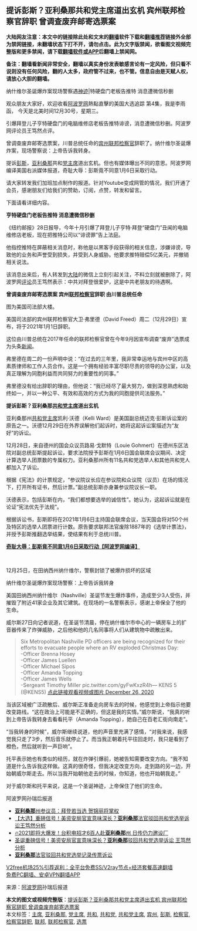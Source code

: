  <h2>提诉彭斯？亚利桑那共和党主席道出玄机 宾州联邦检察官辞职 曾调查废弃邮寄选票案</h2> <p class="notice"><b>大陆网友注意：本文中的链接除此处和文末的<a href="https://github.com/bannedbook/fanqiang" >翻墙</a>软件下载和<a href="https://github.com/killgcd/justmysocks/blob/master/README.md">翻墙推荐</a>链接外全部为禁网链接，未翻墙状态下打不开，请勿点击。此为文字版禁闻，欲看图文视频完整版和更多禁闻，请下载<a href="https://github.com/bannedbook/fanqiang">翻墙软件或APP</a>后翻墙上禁闻网。</p><p>备注：翻墙看新闻非常安全，翻墙以真实身份发表敏感言论有一定风险，但只看不说则没有任何风险，翻的人太多，政府管不过来，也不管。信息自由是天赋人权，请放心大胆的翻墙。</b></p>  <div class="entry"> <p id="summary">纳什维尔圣诞爆炸案现场警察遇<span class='wp_keywordlink'><a href="https://www.bannedbook.org/forum3/topic69.html" title="电子书：神迹" target="_blank">神迹</a></span>|特硬盘门老板告推特 消息遭微信秒删</p> <p>观众朋友大家好，欢迎收看<span class='wp_keywordlink_affiliate'><a href="https://www.aboluowang.com/" title="阿波罗网" target="_blank">阿波罗网</a></span>熱點直擊的美国大选追踪 第4集，我是李雨函， 今天是北美时间12月30号，星期三。</p> <p>引爆拜登儿子亨特硬盘门的电脑维修店老板告推特诽谤，消息遭微信秒删。阿波罗网评论员王笃然点评。</p> <p>曾调查废弃邮寄选票案，川普总统任命的<a href="https://www.bannedbook.org/bnews/tag/%E5%AE%BE%E5%B7%9E/" class="st_tag internal_tag" rel="tag" title="标签 宾州 下的日志">宾州</a><a href="https://www.bannedbook.org/bnews/tag/%E8%81%94%E9%82%A6/" class="st_tag internal_tag" rel="tag" title="标签 联邦 下的日志">联邦</a><a href="https://www.bannedbook.org/bnews/tag/%e6%a3%80%e5%af%9f%e5%ae%98/" class="st_tag internal_tag" rel="tag" title="标签 检察官 下的日志">检察官</a>辞职了。纳什维尔圣诞爆炸案，现场警察说：上帝告诉我转身。</p> <p>提诉<a href="https://www.bannedbook.org/bnews/tag/%e5%bd%ad%e6%96%af/" class="st_tag internal_tag" rel="tag" title="标签 彭斯 下的日志">彭斯</a>，<a href="https://www.bannedbook.org/bnews/tag/%e4%ba%9a%e5%88%a9%e6%a1%91%e9%82%a3/" class="st_tag internal_tag" rel="tag" title="标签 亚利桑那 下的日志">亚利桑那</a>共和<a href="https://www.bannedbook.org/bnews/tag/%E5%85%9A%E4%B8%BB%E5%B8%AD/" class="st_tag internal_tag" rel="tag" title="标签 党主席 下的日志">党主席</a>道出玄机。但也有媒体曝出不同的意思。阿波罗网编译美国右派媒体报道，奇耻大辱：彭斯竟不同意1月6日采取行动。</p> <p>请大家转发我们加班加点制作的报道。针对Youtube变成网管的情况，我们开通了会员，感谢朋友们给我们的赞助，订阅，点赞，转发和留言。</p> <p>下面请看详细内容。</p> <p><strong>亨特硬盘门老板告推特 消息遭微信秒删</strong></p> <p>《纽约邮报》28日报导，今年十月引爆了拜登儿子亨特‧拜登“硬盘门”丑闻的电脑维修店老板，现在把推特公司以“诽谤罪”告上法庭。</p>  <p>他指控推特在屏蔽相关消息时，称他是以黑客手段获得的相关信息，涉嫌诽谤，导致他的业务和声誉受到损失，并受到人身威胁。他要求推特赔偿5亿美元，并撤销相关说法。</p> <p>该消息出来后，有人转发到<span class='wp_keywordlink_affiliate'><a href="https://www.bannedbook.org/" title="大陆" target="_blank">大陆</a></span>的微信上立刻引起关注，不料立刻就被删除了，阿波罗网<span class='wp_keywordlink_affiliate'><a href="https://www.bannedbook.org/bnews/comments/" title="新闻评论" target="_blank">评论</a></span>员王笃然表示：中共对拜登很爱护，这是中共老朋友的待遇啊。</p> <p><strong>曾调查废弃邮寄选票案&nbsp;宾州<a href="https://www.bannedbook.org/bnews/tag/%E8%81%94%E9%82%A6%E6%A3%80%E5%AF%9F%E5%AE%98/" class="st_tag internal_tag" rel="tag" title="标签 联邦检察官 下的日志">联邦检察官</a>辞职 由川普总统任命</strong></p> <p>图为美国司法部大楼。</p> <p>美国司法部的宾州联邦检察官大卫·弗里德（David Freed）周二（12月29日）宣布，将于2021年1月1日辞职。</p> <p>这位由川普总统在2017年任命的联邦检察官曾在今年9月因宣布调查“废弃”选票成为头条<span class='wp_keywordlink_affiliate'><a href="https://www.bannedbook.org/" title="新闻">新闻</a></span>。</p> <p>弗里德在周二的一份声明中说：“在过去的三年里，我非常幸运地与宾州中区的高素质律师和工作人员合作。这是一个拥有经验丰富尽职尽责的领导的办公室，以及真正理解为同胞利益而共同努力的重要性的同事。”</p> <p>弗里德没有给出辞职的理由，但他说：“我已经尽了最大努力，做到深思熟虑和始终如一，并以一种公平、有效和高效的方式为我的同胞提供司法服务。”</p> <p><strong>提诉彭斯？亚利桑那<a href="https://www.bannedbook.org/bnews/tag/%e5%85%b1%e5%92%8c%e5%85%9a/" class="st_tag internal_tag" rel="tag" title="标签 共和党 下的日志">共和党</a><a href="https://www.bannedbook.org/bnews/tag/%E4%B8%BB%E5%B8%AD/" class="st_tag internal_tag" rel="tag" title="标签 主席 下的日志">主席</a>道出玄机</strong></p>  <p>亚利桑那州<a href="https://www.bannedbook.org/bnews/tag/%e5%85%b1%e5%92%8c%e5%85%9a%e4%b8%bb%e5%b8%ad/" class="st_tag internal_tag" rel="tag" title="标签 共和党主席 下的日志">共和党主席</a>凯利·沃德（Kelli Ward）是美国副总统迈克·彭斯诉讼案的原告之一。沃德12月29日在外界误解他们起诉时，她将这起诉讼案描述为“友好”的诉讼。</p> <p>12月28日，来自德州的国会众议员路易·戈默特（Louie Gohmert）在德州东区法院对副总统彭斯提起诉讼，要求法院授予彭斯在1月6日国会联席会议期间、决定计算选举人团票数的专属权力。亚利桑那州所有11名共和党选举人和其他共和党人都加入了诉讼。</p> <p>根据《宪法》的计票规定，“参议院议长应在参议院和众议院（议员）在场的情况下，打开所有证书，然后计票。”副总统彭斯亦身兼参议院议长一职。</p> <p>沃德表示，包括彭斯在内，“我们都想要选举的诚信性”。她认为，这起诉讼就是在论证“宪法优先于法规”。</p> <p>根据诉讼书，彭斯即将在2021年1月6日主持国会联席会议，当天国会将对50个州及特区的选举人团票进行计数。原告要求联邦法官废除1887年的《选举计票法》，并授予彭斯推翻选举结果，使结果有利于总统川普。</p> <p><a href="https://www.aboluowang.com/2020/1230/1540002.html"><strong>奇耻大辱：彭斯竟不同意1月6日采取行动【阿波罗网编译】</strong></a></p> <p id="article_url">&nbsp;</p> <figure></figure> <p>12月25日，在田纳西州纳什维尔，警察封锁了被爆炸损坏的区域</p> <p>纳什维尔圣诞爆炸案现场警察：上帝告诉我转身</p>  <p>美国田纳西州纳什维尔（Nashville）圣诞节发生爆炸事件，造成至少3人受伤，并摧毁了附近41家企业及其它建筑。在现场的一名警察表示，感谢上帝保全了他的生命。</p> <p>威尔斯27日向记者说道，在圣诞节清晨，停在纳什维尔市中心的一辆房车上的扩音器传来了炸弹威胁，之后他和他的几名同事将人们从建筑物中疏散出来。</p> <blockquote><p>Six Metropolitan Nashville PD officers are being recognized for their efforts to evacuate people where an RV exploded Christmas Day:<br />-Officer Brenna Hosey<br />-Officer James Luellen<br />-Officer Michael Sipos<br />-Officer Amanda Topping<br />-Officer James Wells<br />-Sergeant Timothy Miller pic.twitter.com/gyFwKxzR4h— KENS 5 (@KENS5) <a href="https://twitter.com/KENS5/status/1342832556211920897?ref_src=twsrc%5Etfw">点此链接观看视频或图片 December 26, 2020</a></p></blockquote> <p>当该区域被广泛疏散后、威尔斯正准备走向房车去的时候，他感觉到上帝指示他要改变路线。“这在政治上可能是不正确的，但这是我的实情。”威尔斯说，“我真的听到上帝告诉我转身去看看托平（Amanda Topping），她自己在百老汇街向南走”。</p> <p>“当我转身的时候”，威尔斯继续说道，他的声音里充满了感情，“对我来说，我感觉我只走了3步，然后音乐就停止了。而当我正朝着托平往回走时，我只是看到了橙色，然后就听到一声巨响”。</p> <p>托平表示她也有类似的经历，就在炸弹引爆前，她被告知需要改变方向。“我不知道是什么告诉我这样做。这真的很奇怪，但我决定改变方向，走到路的另一边，开始朝威尔斯走去。所以当我开始朝他走去的时候，你知道，他也开始朝我走。”</p> <p>对于威尔斯和托平来说，这是一个圣诞神迹，上帝保住了他们的生命。</p> <p>阿波罗网孙瑞后报道</p> <ul class='op-related-articles' title='相关阅读'> <li><a href='https://www.bannedbook.org/bnews/bannedvideo/20201227/1455955.html' target='_blank'><b>亚利桑那</b>州参议员：拜登若当选 贺锦丽将掌权</a></li> <li><a href='https://www.bannedbook.org/bnews/bannedvideo/20201226/1455041.html' target='_blank'>【大选】重磅信号！美资安局官宣意味深长？<b>亚利桑那</b>法官驳回共和党选举诉讼王笃然分析</a></li> <li><a href='https://www.bannedbook.org/bnews/taiwannews/20201226/1455019.html' target='_blank'>🔥2021即将大爆发！台积电招才6百人赴<b>亚利桑那</b>州 日传仍力邀设厂</a></li> <li><a href='https://www.bannedbook.org/bnews/topimagenews/20201225/1454985.html' target='_blank'>圣诞重磅信号！美资安局官宣意味深长？<b>亚利桑那</b>驳回共和党选举诉讼 王笃然分析</a></li> <li><a href='https://www.bannedbook.org/bnews/cnnews/20201225/1454648.html' target='_blank'><b>亚利桑那</b>法官驳回共和党选举记录传票诉讼</a></li> </ul> <p class="texttj"> <a href="https://github.com/bannedbook/fanqiang/wiki/V2ray%E6%9C%BA%E5%9C%BA" target="_blank">V2free机场25%引荐返利：全平台免费SS/V2ray节点+经济套餐高速翻墙</a><br/> <a href="https://github.com/bannedbook/fanqiang/wiki/%E7%A6%81%E9%97%BB%E7%BD%91%E5%AE%89%E5%8D%93%E7%BF%BB%E5%A2%99%E6%96%B0%E9%97%BBAPP" target="_blank">免费PC翻墙、安卓VPN翻墙APP</a></p><p> 来源：<a href="https://www.aboluowang.com/2020/1231/1540029.html" target="_blank">阿波罗网</a>孙瑞后报道 </p> <a name='sharetosocial'></a>       <div><b>本文的图文或视频完整版</b>：<a href='https://www.bannedbook.org/bnews/topimagenews/20201231/1458104.html'>提诉彭斯？亚利桑那共和党主席道出玄机 宾州联邦检察官辞职 曾调查废弃邮寄选票案</a></div>  </div><!--END ENTRY--> <div class="postfooter"> <div>本文标签：<a href="https://www.bannedbook.org/bnews/tag/%E4%B8%BB%E5%B8%AD/" rel="tag">主席</a>, <a href="https://www.bannedbook.org/bnews/tag/%e4%ba%9a%e5%88%a9%e6%a1%91%e9%82%a3/" rel="tag">亚利桑那</a>, <a href="https://www.bannedbook.org/bnews/tag/%E5%85%9A%E4%B8%BB%E5%B8%AD/" rel="tag">党主席</a>, <a href="https://www.bannedbook.org/bnews/tag/%E5%85%B1%E5%92%8C/" rel="tag">共和</a>, <a href="https://www.bannedbook.org/bnews/tag/%e5%85%b1%e5%92%8c%e5%85%9a/" rel="tag">共和党</a>, <a href="https://www.bannedbook.org/bnews/tag/%e5%85%b1%e5%92%8c%e5%85%9a%e4%b8%bb%e5%b8%ad/" rel="tag">共和党主席</a>, <a href="https://www.bannedbook.org/bnews/tag/%E5%AE%BE%E5%B7%9E/" rel="tag">宾州</a>, <a href="https://www.bannedbook.org/bnews/tag/%e5%bd%ad%e6%96%af/" rel="tag">彭斯</a>, <a href="https://www.bannedbook.org/bnews/tag/%e6%a3%80%e5%af%9f%e5%ae%98/" rel="tag">检察官</a>, <a href="https://www.bannedbook.org/bnews/tag/%E6%A3%80%E5%AF%9F%E5%AE%98%E8%BE%9E%E8%81%8C/" rel="tag">检察官辞职</a>, <a href="https://www.bannedbook.org/bnews/tag/%E8%81%94%E9%82%A6/" rel="tag">联邦</a>, <a href="https://www.bannedbook.org/bnews/tag/%E8%81%94%E9%82%A6%E6%A3%80%E5%AF%9F%E5%AE%98/" rel="tag">联邦检察官</a>, <a href="https://www.bannedbook.org/bnews/tag/%E9%80%89%E7%A5%A8/" rel="tag">选票</a></div>  </div><!--END POSTFOOTER--> 